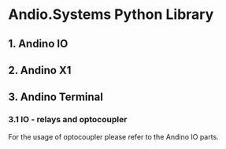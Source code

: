 # Andio.Systems Python Library

## 1. Andino IO


## 2. Andino X1


## 3. Andino Terminal

### 3.1 IO - relays and optocoupler
For the usage of optocoupler please refer to the Andino IO parts.
